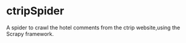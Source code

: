# ctripSpider
A spider to crawl the hotel comments from the ctrip website,using the Scrapy framework.
